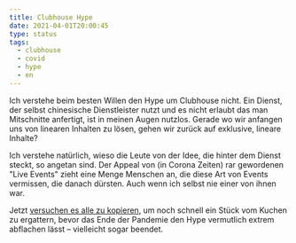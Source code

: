 ```yaml
---
title: Clubhouse Hype
date: 2021-04-01T20:00:45
type: status
tags:
  - clubhouse
  - covid
  - hype
  - en
---
```


Ich verstehe beim besten Willen den Hype um Clubhouse nicht. Ein Dienst, der selbst chinesische Dienstleister nutzt und es nicht erlaubt das man Mitschnitte anfertigt, ist in meinen Augen nutzlos. Gerade wo wir anfangen uns von linearen Inhalten zu lösen, gehen wir zurück auf exklusive, lineare Inhalte?

Ich verstehe natürlich, wieso die Leute von der Idee, die hinter dem Dienst steckt, so angetan sind. Der Appeal von (in Corona Zeiten) rar gewordenen "Live Events" zieht eine Menge Menschen an, die diese Art von Events vermissen, die danach dürsten. Auch wenn ich selbst nie einer von ihnen war.

Jetzt [versuchen es alle zu kopieren](https://www.heise.de/news/Discord-startet-Clubhouse-Klon-Spotify-und-LinkedIn-und-Co-sind-dran-6004133.html), um noch schnell ein Stück vom Kuchen zu ergattern, bevor das Ende der Pandemie den Hype vermutlich extrem abflachen lässt – vielleicht sogar beendet.
